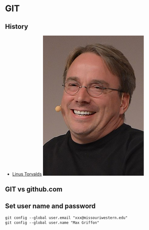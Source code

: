 # GIT

## History

* [Linus Torvalds](https://en.wikipedia.org/wiki/Linus_Torvalds) ![Linus Torvalds](Torvalds.jpg)

## GIT vs github.com

## Set user name and password

    git config --global user.email "xxx@missouriwestern.edu"
    git config --global user.name "Max Griffon"